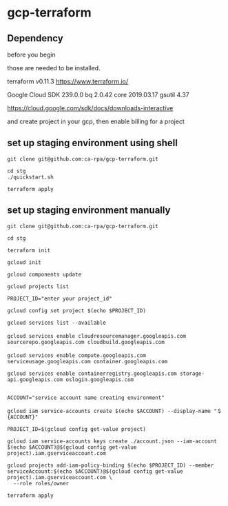 # gcp-terraform

## Dependency

before you begin

those are needed to be installed.

terraform v0.11.3
https://www.terraform.io/

Google Cloud SDK 239.0.0
bq 2.0.42
core 2019.03.17
gsutil 4.37

https://cloud.google.com/sdk/docs/downloads-interactive

and create project in your gcp, then enable billing for a project


## set up staging environment using shell

```
git clone git@github.com:ca-rpa/gcp-terraform.git

cd stg
./quickstart.sh

terraform apply

```

## set up staging environment manually

```
git clone git@github.com:ca-rpa/gcp-terraform.git

cd stg

terraform init

gcloud init

gcloud components update

gcloud projects list

PROJECT_ID="enter your project_id"

gcloud config set project $(echo $PROJECT_ID)

gcloud services list --available

gcloud services enable cloudresourcemanager.googleapis.com　sourcerepo.googleapis.com cloudbuild.googleapis.com 

gcloud services enable compute.googleapis.com　serviceusage.googleapis.com container.googleapis.com

gcloud services enable containerregistry.googleapis.com storage-api.googleapis.com oslogin.googleapis.com


ACCOUNT="service account name creating environment"

gcloud iam service-accounts create $(echo $ACCOUNT) --display-name "＄{ACCOUNT}"

PROJECT_ID=$(gcloud config get-value project)
    
gcloud iam service-accounts keys create ./account.json --iam-account $(echo $ACCOUNT)@$(gcloud config get-value project).iam.gserviceaccount.com

gcloud projects add-iam-policy-binding $(echo $PROJECT_ID) --member serviceAccount:$(echo $ACCOUNT)@$(gcloud config get-value project).iam.gserviceaccount.com \
  --role roles/owner

terraform apply


```



